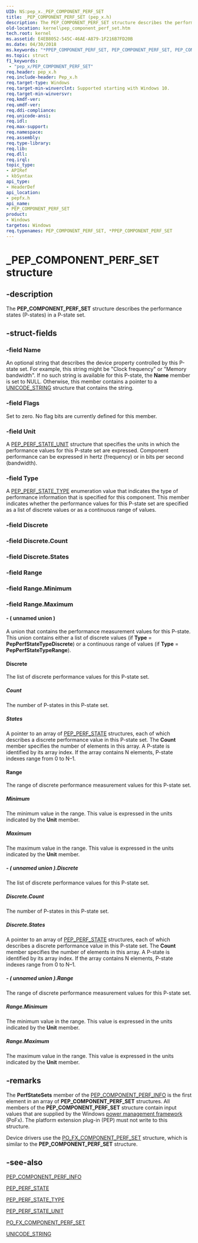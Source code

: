 ```yaml
---
UID: NS:pep_x._PEP_COMPONENT_PERF_SET
title: _PEP_COMPONENT_PERF_SET (pep_x.h)
description: The PEP_COMPONENT_PERF_SET structure describes the performance states (P-states) in a P-state set.
old-location: kernel\pep_component_perf_set.htm
tech.root: kernel
ms.assetid: E4EB8052-545C-46AE-A879-1F216B7FD20B
ms.date: 04/30/2018
ms.keywords: "*PPEP_COMPONENT_PERF_SET, PEP_COMPONENT_PERF_SET, PEP_COMPONENT_PERF_SET structure [Kernel-Mode Driver Architecture], PPEP_COMPONENT_PERF_SET, PPEP_COMPONENT_PERF_SET structure pointer [Kernel-Mode Driver Architecture], _PEP_COMPONENT_PERF_SET, kernel.pep_component_perf_set, pepfx/PEP_COMPONENT_PERF_SET, pepfx/PPEP_COMPONENT_PERF_SET"
ms.topic: struct
f1_keywords:
 - "pep_x/PEP_COMPONENT_PERF_SET"
req.header: pep_x.h
req.include-header: Pep_x.h
req.target-type: Windows
req.target-min-winverclnt: Supported starting with Windows 10.
req.target-min-winversvr: 
req.kmdf-ver: 
req.umdf-ver: 
req.ddi-compliance: 
req.unicode-ansi: 
req.idl: 
req.max-support: 
req.namespace: 
req.assembly: 
req.type-library: 
req.lib: 
req.dll: 
req.irql: 
topic_type:
- APIRef
- kbSyntax
api_type:
- HeaderDef
api_location:
- pepfx.h
api_name:
- PEP_COMPONENT_PERF_SET
product:
- Windows
targetos: Windows
req.typenames: PEP_COMPONENT_PERF_SET, *PPEP_COMPONENT_PERF_SET
---
```


# _PEP_COMPONENT_PERF_SET structure


## -description


The <b>PEP_COMPONENT_PERF_SET</b> structure describes the performance states (P-states) in a P-state set.


## -struct-fields




### -field Name

An optional string that describes the device property controlled by this P-state set.  For example, this string might be "Clock frequency" or "Memory bandwidth". If no such string is available for this P-state, the <b>Name</b> member is set to NULL. Otherwise, this member contains a pointer to a <a href="https://docs.microsoft.com/windows/desktop/api/ntdef/ns-ntdef-_unicode_string">UNICODE_STRING</a> structure that contains the string.


### -field Flags

Set to zero. No flag bits are currently defined for this member.


### -field Unit

A <a href="https://docs.microsoft.com/windows-hardware/drivers/ddi/pepfx/ne-pepfx-_pep_perf_state_unit">PEP_PERF_STATE_UNIT</a> structure that specifies the units in which the performance values for this P-state set are expressed. Component performance can be expressed in hertz (frequency) or in bits per second (bandwidth).


### -field Type

A <a href="https://docs.microsoft.com/windows-hardware/drivers/ddi/pepfx/ne-pepfx-_pep_perf_state_type">PEP_PERF_STATE_TYPE</a> enumeration value that indicates the type of performance information that is specified for this component. This member indicates whether the performance values for this P-state set are specified as a list of discrete values or as a continuous range of values.


### -field Discrete

 


### -field Discrete.Count

 


### -field Discrete.States

 


### -field Range

 


### -field Range.Minimum

 


### -field Range.Maximum

 




#### - ( unnamed union )

A union that contains the performance measurement values for this P-state. This union contains either a list of discrete values (if <b>Type</b> = <b>PepPerfStateTypeDiscrete</b>) or a continuous range of values (if <b>Type</b> = <b>PepPerfStateTypeRange</b>).



#### Discrete

The list of discrete performance values for this P-state set.



##### Count

The number of P-states in this P-state set.



##### States

A pointer to an array of <a href="https://docs.microsoft.com/windows-hardware/drivers/ddi/pepfx/ns-pepfx-_pep_perf_state">PEP_PERF_STATE</a> structures, each of which describes a discrete performance value in this P-state set. The <b>Count</b> member specifies the number of elements in this array. A P-state is identified by its array index. If the array contains N elements, P-state indexes range from 0 to N–1.



#### Range

The range of discrete performance measurement values for this P-state set.



##### Minimum

The minimum value in the range. This value is expressed in the units indicated by the <b>Unit</b> member.



##### Maximum

The maximum value in the range. This value is expressed in the units indicated by the <b>Unit</b> member.


##### - ( unnamed union ).Discrete

The list of discrete performance values for this P-state set.



##### Discrete.Count

The number of P-states in this P-state set.



##### Discrete.States

A pointer to an array of <a href="https://docs.microsoft.com/windows-hardware/drivers/ddi/pepfx/ns-pepfx-_pep_perf_state">PEP_PERF_STATE</a> structures, each of which describes a discrete performance value in this P-state set. The <b>Count</b> member specifies the number of elements in this array. A P-state is identified by its array index. If the array contains N elements, P-state indexes range from 0 to N–1.


##### - ( unnamed union ).Range

The range of discrete performance measurement values for this P-state set.



##### Range.Minimum

The minimum value in the range. This value is expressed in the units indicated by the <b>Unit</b> member.



##### Range.Maximum

The maximum value in the range. This value is expressed in the units indicated by the <b>Unit</b> member.


## -remarks



The <b>PerfStateSets</b> member of the <a href="https://docs.microsoft.com/windows-hardware/drivers/ddi/pepfx/ns-pepfx-_pep_component_perf_info">PEP_COMPONENT_PERF_INFO</a> is the first element in an array of <b>PEP_COMPONENT_PERF_SET</b> structures. All members of the <b>PEP_COMPONENT_PERF_SET</b> structure contain input values that are supplied by the Windows <a href="https://docs.microsoft.com/windows-hardware/drivers/ddi/index">power management framework</a> (PoFx). The platform extension plug-in (PEP) must not write to this structure.

Device drivers use the <a href="https://docs.microsoft.com/windows-hardware/drivers/ddi/wdm/ns-wdm-_po_fx_component_perf_set">PO_FX_COMPONENT_PERF_SET</a> structure, which is similar to the <b>PEP_COMPONENT_PERF_SET</b> structure.




## -see-also




<a href="https://docs.microsoft.com/windows-hardware/drivers/ddi/pepfx/ns-pepfx-_pep_component_perf_info">PEP_COMPONENT_PERF_INFO</a>



<a href="https://docs.microsoft.com/windows-hardware/drivers/ddi/pepfx/ns-pepfx-_pep_perf_state">PEP_PERF_STATE</a>



<a href="https://docs.microsoft.com/windows-hardware/drivers/ddi/pepfx/ne-pepfx-_pep_perf_state_type">PEP_PERF_STATE_TYPE</a>



<a href="https://docs.microsoft.com/windows-hardware/drivers/ddi/pepfx/ne-pepfx-_pep_perf_state_unit">PEP_PERF_STATE_UNIT</a>



<a href="https://docs.microsoft.com/windows-hardware/drivers/ddi/wdm/ns-wdm-_po_fx_component_perf_set">PO_FX_COMPONENT_PERF_SET</a>



<a href="https://docs.microsoft.com/windows/desktop/api/ntdef/ns-ntdef-_unicode_string">UNICODE_STRING</a>
 

 


